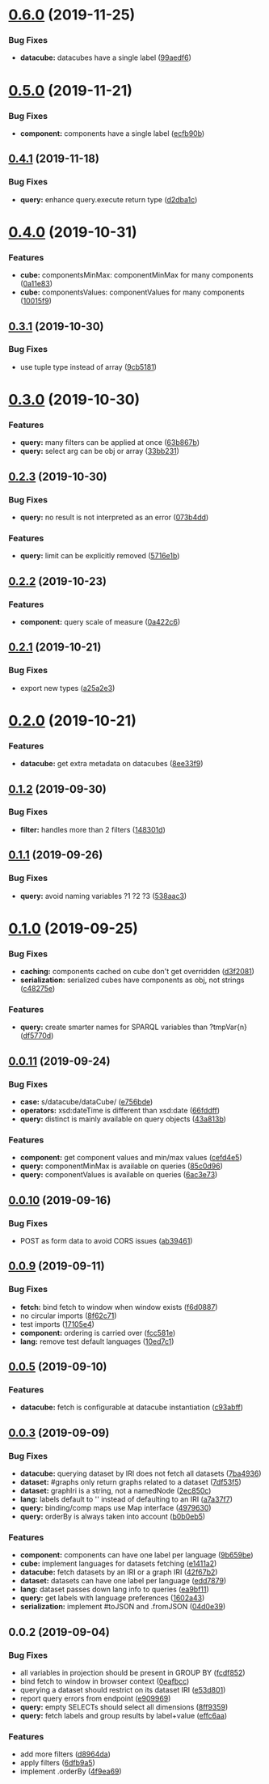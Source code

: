 <a name="0.6.0"></a>
# [0.6.0](https://github.com/zazuko/query-rdf-data-cube/compare/v0.5.0...v0.6.0) (2019-11-25)


### Bug Fixes

* **datacube:** datacubes have a single label ([99aedf6](https://github.com/zazuko/query-rdf-data-cube/commit/99aedf6))



<a name="0.5.0"></a>
# [0.5.0](https://github.com/zazuko/query-rdf-data-cube/compare/v0.4.1...v0.5.0) (2019-11-21)


### Bug Fixes

* **component:** components have a single label ([ecfb90b](https://github.com/zazuko/query-rdf-data-cube/commit/ecfb90b))



<a name="0.4.1"></a>
## [0.4.1](https://github.com/zazuko/query-rdf-data-cube/compare/v0.4.0...v0.4.1) (2019-11-18)


### Bug Fixes

* **query:** enhance query.execute return type ([d2dba1c](https://github.com/zazuko/query-rdf-data-cube/commit/d2dba1c))



<a name="0.4.0"></a>
# [0.4.0](https://github.com/zazuko/query-rdf-data-cube/compare/v0.3.1...v0.4.0) (2019-10-31)


### Features

* **cube:** componentsMinMax: componentMinMax for many components ([0a11e83](https://github.com/zazuko/query-rdf-data-cube/commit/0a11e83))
* **cube:** componentsValues: componentValues for many components ([10015f9](https://github.com/zazuko/query-rdf-data-cube/commit/10015f9))



<a name="0.3.1"></a>
## [0.3.1](https://github.com/zazuko/query-rdf-data-cube/compare/v0.3.0...v0.3.1) (2019-10-30)


### Bug Fixes

* use tuple type instead of array ([9cb5181](https://github.com/zazuko/query-rdf-data-cube/commit/9cb5181))



<a name="0.3.0"></a>
# [0.3.0](https://github.com/zazuko/query-rdf-data-cube/compare/v0.2.3...v0.3.0) (2019-10-30)


### Features

* **query:** many filters can be applied at once ([63b867b](https://github.com/zazuko/query-rdf-data-cube/commit/63b867b))
* **query:** select arg can be obj or array ([33bb231](https://github.com/zazuko/query-rdf-data-cube/commit/33bb231))



<a name="0.2.3"></a>
## [0.2.3](https://github.com/zazuko/query-rdf-data-cube/compare/v0.2.2...v0.2.3) (2019-10-30)


### Bug Fixes

* **query:** no result is not interpreted as an error ([073b4dd](https://github.com/zazuko/query-rdf-data-cube/commit/073b4dd))


### Features

* **query:** limit can be explicitly removed ([5716e1b](https://github.com/zazuko/query-rdf-data-cube/commit/5716e1b))



<a name="0.2.2"></a>
## [0.2.2](https://github.com/zazuko/query-rdf-data-cube/compare/v0.2.1...v0.2.2) (2019-10-23)


### Features

* **component:** query scale of measure ([0a422c6](https://github.com/zazuko/query-rdf-data-cube/commit/0a422c6))



<a name="0.2.1"></a>
## [0.2.1](https://github.com/zazuko/query-rdf-data-cube/compare/v0.2.0...v0.2.1) (2019-10-21)


### Bug Fixes

* export new types ([a25a2e3](https://github.com/zazuko/query-rdf-data-cube/commit/a25a2e3))



<a name="0.2.0"></a>
# [0.2.0](https://github.com/zazuko/query-rdf-data-cube/compare/v0.1.2...v0.2.0) (2019-10-21)


### Features

* **datacube:** get extra metadata on datacubes ([8ee33f9](https://github.com/zazuko/query-rdf-data-cube/commit/8ee33f9))



<a name="0.1.2"></a>
## [0.1.2](https://github.com/zazuko/query-rdf-data-cube/compare/v0.1.1...v0.1.2) (2019-09-30)


### Bug Fixes

* **filter:** handles more than 2 filters ([148301d](https://github.com/zazuko/query-rdf-data-cube/commit/148301d))



<a name="0.1.1"></a>
## [0.1.1](https://github.com/zazuko/query-rdf-data-cube/compare/v0.1.0...v0.1.1) (2019-09-26)


### Bug Fixes

* **query:** avoid naming variables ?1 ?2 ?3 ([538aac3](https://github.com/zazuko/query-rdf-data-cube/commit/538aac3))



<a name="0.1.0"></a>
# [0.1.0](https://github.com/zazuko/query-rdf-data-cube/compare/v0.0.11...v0.1.0) (2019-09-25)


### Bug Fixes

* **caching:** components cached on cube don't get overridden ([d3f2081](https://github.com/zazuko/query-rdf-data-cube/commit/d3f2081))
* **serialization:** serialized cubes have components as obj, not strings ([c48275e](https://github.com/zazuko/query-rdf-data-cube/commit/c48275e))


### Features

* **query:** create smarter names for SPARQL variables than ?tmpVar{n} ([df5770d](https://github.com/zazuko/query-rdf-data-cube/commit/df5770d))



<a name="0.0.11"></a>
## [0.0.11](https://github.com/zazuko/query-rdf-data-cube/compare/v0.0.10...v0.0.11) (2019-09-24)


### Bug Fixes

* **case:** s/datacube/dataCube/ ([e756bde](https://github.com/zazuko/query-rdf-data-cube/commit/e756bde))
* **operators:** xsd:dateTime is different than xsd:date ([66fddff](https://github.com/zazuko/query-rdf-data-cube/commit/66fddff))
* **query:** distinct is mainly available on query objects ([43a813b](https://github.com/zazuko/query-rdf-data-cube/commit/43a813b))


### Features

* **component:** get component values and min/max values ([cefd4e5](https://github.com/zazuko/query-rdf-data-cube/commit/cefd4e5))
* **query:** componentMinMax is available on queries ([85c0d96](https://github.com/zazuko/query-rdf-data-cube/commit/85c0d96))
* **query:** componentValues is available on queries ([6ac3e73](https://github.com/zazuko/query-rdf-data-cube/commit/6ac3e73))



<a name="0.0.10"></a>
## [0.0.10](https://github.com/zazuko/query-rdf-data-cube/compare/v0.0.9...v0.0.10) (2019-09-16)


### Bug Fixes

* POST as form data to avoid CORS issues ([ab39461](https://github.com/zazuko/query-rdf-data-cube/commit/ab39461))



<a name="0.0.9"></a>
## [0.0.9](https://github.com/zazuko/query-rdf-data-cube/compare/v0.0.8...v0.0.9) (2019-09-11)


### Bug Fixes

* **fetch:** bind fetch to window when window exists ([f6d0887](https://github.com/zazuko/query-rdf-data-cube/commit/f6d0887))
* no circular imports ([8f62c71](https://github.com/zazuko/query-rdf-data-cube/commit/8f62c71))
* test imports ([17105e4](https://github.com/zazuko/query-rdf-data-cube/commit/17105e4))
* **component:** ordering is carried over ([fcc581e](https://github.com/zazuko/query-rdf-data-cube/commit/fcc581e))
* **lang:** remove test default languages ([10ed7c1](https://github.com/zazuko/query-rdf-data-cube/commit/10ed7c1))


<a name="0.0.5"></a>
## [0.0.5](https://github.com/zazuko/query-rdf-data-cube/compare/v0.0.4...v0.0.5) (2019-09-10)


### Features

* **datacube:** fetch is configurable at datacube instantiation ([c93abff](https://github.com/zazuko/query-rdf-data-cube/commit/c93abff))


<a name="0.0.3"></a>
## [0.0.3](https://github.com/zazuko/query-rdf-data-cube/compare/v0.0.2...v0.0.3) (2019-09-09)


### Bug Fixes

* **datacube:** querying dataset by IRI does not fetch all datasets ([7ba4936](https://github.com/zazuko/query-rdf-data-cube/commit/7ba4936))
* **dataset:** #graphs only return graphs related to a dataset ([7df53f5](https://github.com/zazuko/query-rdf-data-cube/commit/7df53f5))
* **dataset:** graphIri is a string, not a namedNode ([2ec850c](https://github.com/zazuko/query-rdf-data-cube/commit/2ec850c))
* **lang:** labels default to '' instead of defaulting to an IRI ([a7a37f7](https://github.com/zazuko/query-rdf-data-cube/commit/a7a37f7))
* **query:** binding/comp maps use Map interface ([4979630](https://github.com/zazuko/query-rdf-data-cube/commit/4979630))
* **query:** orderBy is always taken into account ([b0b0eb5](https://github.com/zazuko/query-rdf-data-cube/commit/b0b0eb5))


### Features

* **component:** components can have one label per language ([9b659be](https://github.com/zazuko/query-rdf-data-cube/commit/9b659be))
* **cube:** implement languages for datasets fetching ([e1411a2](https://github.com/zazuko/query-rdf-data-cube/commit/e1411a2))
* **datacube:** fetch datasets by an IRI or a graph IRI ([42f67b2](https://github.com/zazuko/query-rdf-data-cube/commit/42f67b2))
* **dataset:** datasets can have one label per language ([edd7879](https://github.com/zazuko/query-rdf-data-cube/commit/edd7879))
* **lang:** dataset passes down lang info to queries ([ea9bf11](https://github.com/zazuko/query-rdf-data-cube/commit/ea9bf11))
* **query:** get labels with language preferences ([1602a43](https://github.com/zazuko/query-rdf-data-cube/commit/1602a43))
* **serialization:** implement #toJSON and .fromJSON ([04d0e39](https://github.com/zazuko/query-rdf-data-cube/commit/04d0e39))



<a name="0.0.2"></a>
## 0.0.2 (2019-09-04)


### Bug Fixes

* all variables in projection should be present in GROUP BY ([fcdf852](https://github.com/zazuko/query-rdf-data-cube/commit/fcdf852))
* bind fetch to window in browser context ([0eafbcc](https://github.com/zazuko/query-rdf-data-cube/commit/0eafbcc))
* querying a dataset should restrict on its dataset IRI ([e53d801](https://github.com/zazuko/query-rdf-data-cube/commit/e53d801))
* report query errors from endpoint ([e909969](https://github.com/zazuko/query-rdf-data-cube/commit/e909969))
* **query:** empty SELECTs should select all dimensions ([8ff9359](https://github.com/zazuko/query-rdf-data-cube/commit/8ff9359))
* **query:** fetch labels and group results by label+value ([effc6aa](https://github.com/zazuko/query-rdf-data-cube/commit/effc6aa))


### Features

* add more filters ([d8964da](https://github.com/zazuko/query-rdf-data-cube/commit/d8964da))
* apply filters ([6dfb9a5](https://github.com/zazuko/query-rdf-data-cube/commit/6dfb9a5))
* implement .orderBy ([4f9ea69](https://github.com/zazuko/query-rdf-data-cube/commit/4f9ea69))



